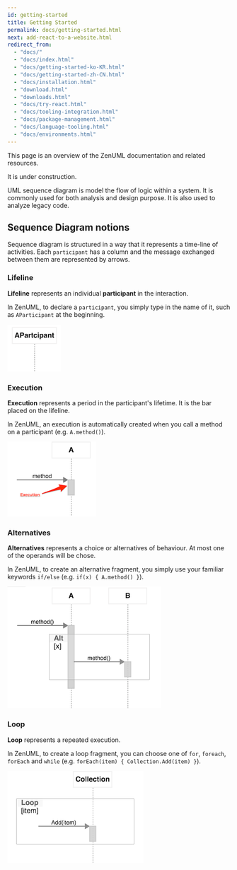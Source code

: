 ```yaml
---
id: getting-started
title: Getting Started
permalink: docs/getting-started.html
next: add-react-to-a-website.html
redirect_from:
  - "docs/"
  - "docs/index.html"
  - "docs/getting-started-ko-KR.html"
  - "docs/getting-started-zh-CN.html"
  - "docs/installation.html"
  - "download.html"
  - "downloads.html"
  - "docs/try-react.html"
  - "docs/tooling-integration.html"
  - "docs/package-management.html"
  - "docs/language-tooling.html"
  - "docs/environments.html"
---
```


This page is an overview of the ZenUML documentation and related resources.

It is under construction.

UML sequence diagram is model the flow of logic within a system. It is commonly used
for both analysis and design purpose. It is also used to analyze legacy code.

## Sequence Diagram notions
Sequence diagram is structured in a way that it represents a time-line of activities. 
Each `participant` has a column and the message exchanged between them are represented
by arrows.

### Lifeline

**Lifeline** represents an individual **participant** in the interaction.

In ZenUML, to declare a `participant`, you simply type in the name of it, such as 
`AParticipant` at the beginning.

![A Participant](../images/docs/A-Participant.png)


### Execution

**Execution** represents a period in the participant's lifetime. It is the bar placed on the lifeline.

In ZenUML, an execution is automatically created when you call a method on a participant (e.g. `A.method()`).

![Execution](../images/docs/execution.png)

### Alternatives

**Alternatives** represents a choice or alternatives of behaviour. At most one of the operands will be chose.
 
In ZenUML, to create an alternative fragment, you simply use your familiar keywords `if/else` 
(e.g. `if(x) { A.method() }`).

![Alternative](../images/docs/alternatives.png)

### Loop

**Loop** represents a repeated execution.

In ZenUML, to create a loop fragment, you can choose one of `for`, `foreach`, `forEach` and `while` 
(e.g. `forEach(item) { Collection.Add(item) }`).

![Loop](../images/docs/loop.png)